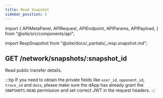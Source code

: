 ```yaml
---
title: Read Snapshot
sidebar_position: 5
---
```


import {
  APIMetaPanel,
  APIRequest,
  APIEndpoint,
  APIParams,
  APIPayload,
} from "@site/src/components/api";

import RespSnapshot from "@site/docs/_partials/_resp.snapshot.md";

## GET /network/snapshots/:snapshot_id

Read public transfer details.

<APIEndpoint url="/network/snapshots/:snapshot_id" />

<APIMetaPanel scope="" />

<APIParams p-snapshot_id="The snapshot's id" p-snapshot_id-required={true} />

<APIRequest
  title="Read snapshot detail"
  isPublic
  url="/network/snapshots/8f5b244e-cf86-4374-8eaa-c551fd70cd83"
/>

<RespSnapshot />

:::tip
If you need to obtain the private fields like `user_id`, `opponent_id`, `trace_id` and `data`, please make sure the dApp has already grant the `SNAPSHOTS:READ` permission and set correct JWT in the request headers.
:::
